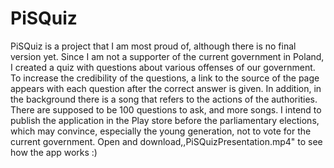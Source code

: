 # PiSQuiz
PiSQuiz is a project that I am most proud of, although there is no final version yet. 
Since I am not a supporter of the current government in Poland, I created a quiz with questions about various offenses of our government. 
To increase the credibility of the questions, a link to the source of the page appears with each question after the correct answer is given.
In addition, in the background there is a song that refers to the actions of the authorities. There are supposed to be 100 questions to ask, and more songs. 
I intend to publish the application in the Play store before the parliamentary elections, which may convince, especially the young generation, not to vote for the current government.
Open  and download,,PiSQuizPresentation.mp4" to see how the app works :)  


